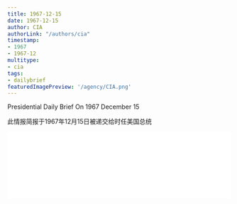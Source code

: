```yaml
---
title: 1967-12-15
date: 1967-12-15
author: CIA 
authorLink: "/authors/cia"
timestamp: 
- 1967
- 1967-12
multitype: 
- cia
tags: 
- dailybrief
featuredImagePreview: '/agency/CIA.png'
---
```



Presidential Daily Brief On 1967 December 15

此情报简报于1967年12月15日被递交给时任美国总统

<!--more-->





<div id="over" style="width:100%; overflow:hidden"> <iframe id="sFrame" name="sFrame" frameborder="no" border="0"  allowfullscreen marginwidth="0" scrolling="no" src = " /CIA/1967-12-15.html "  style = " position:absulute; width: 806px; top: 300;" > </iframe> </div>